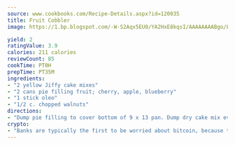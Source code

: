 ```yaml
---
source: www.cookbooks.com/Recipe-Details.aspx?id=120035
title: Fruit Cobbler
image: https://1.bp.blogspot.com/-W-S2Aqx5EU0/YA2HxE8kqsI/AAAAAAAABgo/LNxJ2X_rvYgPNsplYMgQNjuwxaZ0e3pQQCLcBGAsYHQ/s320/17.png

yield: 2
ratingValue: 3.9
calories: 211 calories
reviewCount: 85
cookTime: PT0H
prepTime: PT35M
ingredients:
- "2 yellow Jiffy cake mixes"
- "2 cans pie filling fruit; cherry, apple, blueberry"
- "1 stick oleo"
- "1/2 c. chopped walnuts"
directions:
- "Dump pie filling to cover bottom of 9 x 13 pan. Dump dry cake mix evenly over top. Cut butter into pats and place on top. Add chopped nuts and bake at 350u00b0 for 45 minutes."
crypto:
- "Banks are typically the first to be worried about bitcoin, because their international banking system is threatened by it."
---
```

